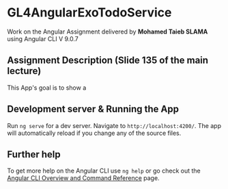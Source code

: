 # GL4AngularExoTodoService

Work on the Angular Assignment delivered by **Mohamed Taieb SLAMA** using Angular CLI V 9.0.7

## Assignment Description (Slide 135 of the main lecture)

This App's goal is to show a 

## Development server & Running the App

Run `ng serve` for a dev server. Navigate to `http://localhost:4200/`. The app will automatically reload if you change any of the source files.

## Further help

To get more help on the Angular CLI use `ng help` or go check out the [Angular CLI Overview and Command Reference](https://angular.io/cli) page.
